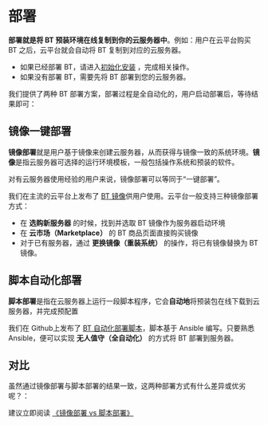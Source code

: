 # 部署

**部署就是将 BT 预装环境在线复制到你的云服务器中**。例如：用户在云平台购买 BT 之后，云平台就会自动将 BT 复制到对应的云服务器。

- 如果已经部署 BT，请进入[初始化安装](/zh/stack-installation.md) ，完成相关操作。
- 如果没有部署 BT，需要先将 BT 部署到您的云服务器。

我们提供了两种 BT 部署方案，部署过程是全自动化的，用户启动部署后，等待结果即可：

## 镜像一键部署

**镜像部署**就是用户基于镜像来创建云服务器，从而获得与镜像一致的系统环境。**镜像**是指云服务器可选择的运行环境模板，一般包括操作系统和预装的软件。

对有云服务器使用经验的用户来说，镜像部署可以等同于“一键部署”。

我们在主流的云平台上发布了 [BT 镜像](https://apps.websoft9.com/zabbix)供用户使用。云平台一般支持三种镜像部署方式：

* 在 **选购新服务器** 的时候，找到并选取 BT 镜像作为服务器启动环境
* 在 **云市场（Marketplace）**  的 BT 商品页面直接购买镜像
* 对于已有服务器，通过 **更换镜像（重装系统）** 的操作，将已有镜像替换为 BT 镜像。

## 脚本自动化部署

**脚本部署**是指在云服务器上运行一段脚本程序，它会**自动地**将预装包在线下载到云服务器，并完成预配置

我们在 Github上发布了 [BT 自动化部署脚本](https://github.com/Websoft9/ansible-zabbix)，脚本基于 Ansible 编写。只要熟悉 Ansible，便可以实现 **无人值守（全自动化）** 的方式将 BT 部署到服务器。

## 对比

虽然通过镜像部署与脚本部署的结果一致，这两种部署方式有什么差异或优劣呢？：

建议立即阅读 [《镜像部署 vs 脚本部署》](https://support.websoft9.com/docs/faq/zh/bz-product.html#镜像部署-vs-脚本部署)